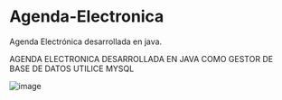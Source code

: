 # Agenda-Electronica
Agenda Electrónica desarrollada en java.

AGENDA ELECTRONICA DESARROLLADA EN JAVA 
COMO GESTOR DE BASE DE DATOS UTILICE MYSQL

![image](https://github.com/user-attachments/assets/1a522781-80f2-4773-bca0-8f281427b3d6)
